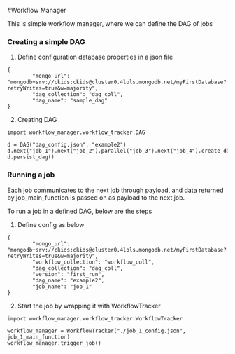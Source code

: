 #Workflow Manager

This is simple workflow manager, where we can define the DAG of jobs

### Creating a simple DAG
1. Define configuration database properties in a json file
```commandline
{
        "mongo_url": "mongodb+srv://ckids:ckids@cluster0.4lols.mongodb.net/myFirstDatabase?retryWrites=true&w=majority",
        "dag_collection": "dag_coll",
        "dag_name": "sample_dag"
}
```
2. Creating DAG
```commandline
import workflow_manager.workflow_tracker.DAG
 
d = DAG("dag_config.json", "example2")
d.next("job_1").next("job_2").parallel("job_3").next("job_4").create_dag()
d.persist_dag()
```

### Running a job

Each job communicates to the next job through payload, and data returned by job_main_function is passed on as payload to the next job.

To run a job in a defined DAG, below are the steps

1. Define config as below
```commandline
{
        "mongo_url": "mongodb+srv://ckids:ckids@cluster0.4lols.mongodb.net/myFirstDatabase?retryWrites=true&w=majority",
        "workflow_collection": "workflow_coll",
        "dag_collection": "dag_coll",
        "version": "first_run",
        "dag_name": "example2",
        "job_name": "job_1"
}
```
2. Start the job by wrapping it with WorkflowTracker
```commandline
import workflow_manager.workflow_tracker.WorkflowTracker

workflow_manager = WorkflowTracker("./job_1_config.json", job_1_main_function)
workflow_manager.trigger_job()
```

